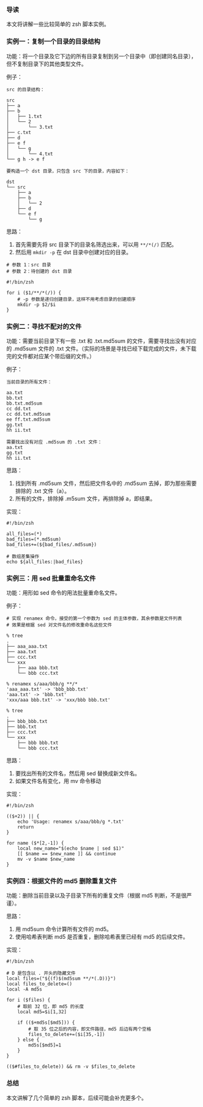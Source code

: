 ### 导读

本文将讲解一些比较简单的 zsh 脚本实例。

### 实例一：复制一个目录的目录结构

功能：将一个目录及它下边的所有目录复制到另一个目录中（即创建同名目录），但不复制目录下的其他类型文件。

例子：

```
src 的目录结构：

src
├── a
├── b
│   ├── 1.txt
│   └── 2
│       └── 3.txt
├── c.txt
├── d
├── e f
│   └── g
│       └── 4.txt
└── g h -> e f

要构造一个 dst 目录，只包含 src 下的目录，内容如下：

dst
└── src
    ├── a
    ├── b
    │   └── 2
    ├── d
    └── e f
        └── g
```

思路：

1. 首先需要先将 src 目录下的目录名筛选出来，可以用 `**/*(/)` 匹配。
2. 然后用 `mkdir -p` 在 dst 目录中创建对应的目录。

```
# 参数 1：src 目录
# 参数 2：待创建的 dst 目录

#!/bin/zsh

for i ($1/**/*(/)) {
    # -p 参数是递归创建目录，这样不用考虑目录的创建顺序
    mkdir -p $2/$i
}
```

### 实例二：寻找不配对的文件

功能：需要当前目录下有一些 .txt 和 .txt.md5sum 的文件，需要寻找出没有对应的 .md5sum 文件的 .txt 文件。（实际的场景是寻找已经下载完成的文件，未下载完的文件都对应某个带后缀的文件。）

例子：

```
当前目录的所有文件：

aa.txt
bb.txt
bb.txt.md5sum
cc dd.txt
cc dd.txt.md5sum
ee ff.txt.md5sum
gg.txt
hh ii.txt

需要找出没有对应 .md5sum 的 .txt 文件：
aa.txt
gg.txt
hh ii.txt
```

思路：

1. 找到所有 .md5sum 文件，然后把文件名中的 .md5sum 去掉，即为那些需要排除的 .txt 文件（a）。
2. 所有的文件，排除掉 .m5sum 文件，再排除掉 a，即结果。

实现：

```
#!/bin/zsh

all_files=(*)
bad_files=(*.md5sum)
bad_files+=(${bad_files/.md5sum})

# 数组差集操作
echo ${all_files:|bad_files}
```

### 实例三：用 sed 批量重命名文件

功能：用形如 sed 命令的用法批量重命名文件。

例子：

```
# 实现 renamex 命令，接受的第一个参数为 sed 的主体参数，其余参数是文件列表
# 效果是根据 sed 对文件名的修改重命名这些文件

% tree
.
├── aaa_aaa.txt
├── aaa.txt
├── ccc.txt
└── xxx
    ├── aaa bbb.txt
    └── bbb ccc.txt

% renamex s/aaa/bbb/g **/*
'aaa_aaa.txt' -> 'bbb_bbb.txt'
'aaa.txt' -> 'bbb.txt'
'xxx/aaa bbb.txt' -> 'xxx/bbb bbb.txt'

% tree
.
├── bbb_bbb.txt
├── bbb.txt
├── ccc.txt
└── xxx
    ├── bbb bbb.txt
    └── bbb ccc.txt
```

思路：

1. 要找出所有的文件名，然后用 sed 替换成新文件名。
2. 如果文件名有变化，用 mv 命令移动

实现：

```
#!/bin/zsh

(($+2)) || {
    echo 'Usage: renamex s/aaa/bbb/g *.txt'
    return
}

for name ($*[2,-1]) {
    local new_name="$(echo $name | sed $1)"
    [[ $name == $new_name ]] && continue
    mv -v $name $new_name
}
```

### 实例四：根据文件的 md5 删除重复文件

功能：删除当前目录以及子目录下所有的重复文件（根据 md5 判断，不是很严谨）。

思路：

1. 用 md5sum 命令计算所有文件的 md5。
2. 使用哈希表判断 md5 是否重复，删除哈希表里已经有 md5 的后续文件。

实现：

```
#!/bin/zsh

# D 是包含以 . 开头的隐藏文件
local files=("${(f)$(md5sum **/*(.D))}")
local files_to_delete=()
local -A md5s

for i ($files) {
    # 取前 32 位，即 md5 的长度
    local md5=$i[1,32]

    if (($+md5s[$md5])) {
        # 取 35 位之后的内容，即文件路径，md5 后边有两个空格
        files_to_delete+=($i[35,-1])
    } else {
        md5s[$md5]=1
    }
}

(($#files_to_delete)) && rm -v $files_to_delete
```

### 总结

本文讲解了几个简单的 zsh 脚本，后续可能会补充更多个。

